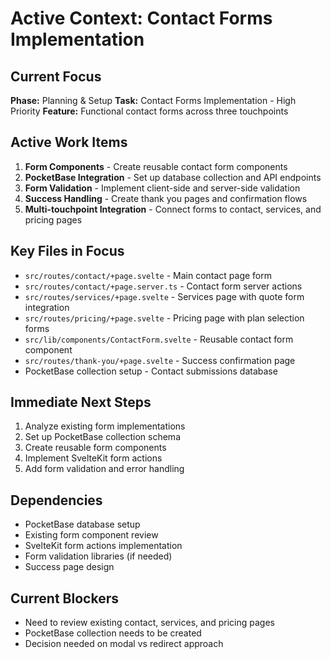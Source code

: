 # Active Context: Contact Forms Implementation

## Current Focus
**Phase:** Planning & Setup
**Task:** Contact Forms Implementation - High Priority
**Feature:** Functional contact forms across three touchpoints

## Active Work Items
1. **Form Components** - Create reusable contact form components
2. **PocketBase Integration** - Set up database collection and API endpoints
3. **Form Validation** - Implement client-side and server-side validation
4. **Success Handling** - Create thank you pages and confirmation flows
5. **Multi-touchpoint Integration** - Connect forms to contact, services, and pricing pages

## Key Files in Focus
- `src/routes/contact/+page.svelte` - Main contact page form
- `src/routes/contact/+page.server.ts` - Contact form server actions
- `src/routes/services/+page.svelte` - Services page with quote form integration
- `src/routes/pricing/+page.svelte` - Pricing page with plan selection forms
- `src/lib/components/ContactForm.svelte` - Reusable contact form component
- `src/routes/thank-you/+page.svelte` - Success confirmation page
- PocketBase collection setup - Contact submissions database

## Immediate Next Steps
1. Analyze existing form implementations
2. Set up PocketBase collection schema
3. Create reusable form components
4. Implement SvelteKit form actions
5. Add form validation and error handling

## Dependencies
- PocketBase database setup
- Existing form component review
- SvelteKit form actions implementation
- Form validation libraries (if needed)
- Success page design

## Current Blockers
- Need to review existing contact, services, and pricing pages
- PocketBase collection needs to be created
- Decision needed on modal vs redirect approach 